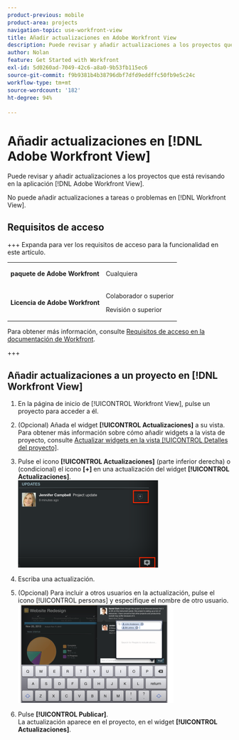 ```yaml
---
product-previous: mobile
product-area: projects
navigation-topic: use-workfront-view
title: Añadir actualizaciones en Adobe Workfront View
description: Puede revisar y añadir actualizaciones a los proyectos que está revisando en la aplicación  [!DNL Adobe Workfront] View.
author: Nolan
feature: Get Started with Workfront
exl-id: 5d0260ad-7049-42c6-a8a0-9b53fb115ec6
source-git-commit: f9b9381b4b38796dbf7dfd9eddffc50fb9e5c24c
workflow-type: tm+mt
source-wordcount: '182'
ht-degree: 94%

---
```


# Añadir actualizaciones en [!DNL Adobe Workfront View]

Puede revisar y añadir actualizaciones a los proyectos que está revisando en la aplicación [!DNL Adobe Workfront View].

No puede añadir actualizaciones a tareas o problemas en [!DNL Workfront View].

## Requisitos de acceso

+++ Expanda para ver los requisitos de acceso para la funcionalidad en este artículo.

<table style="table-layout:auto"> 
 <col> 
 </col> 
 <col> 
 </col> 
 <tbody> 
  <tr> 
   <td role="rowheader"><strong>paquete de Adobe Workfront</strong></td> 
   <td> <p>Cualquiera</p> </td> 
  </tr> 
  <tr> 
   <td role="rowheader"><strong>Licencia de Adobe Workfront</strong></td> 
   <td> 
   <p>Colaborador o superior</p>
   <p>Revisión o superior</p> </td> 
  </tr> 
 </tbody> 
</table>

Para obtener más información, consulte [Requisitos de acceso en la documentación de Workfront](/help/quicksilver/administration-and-setup/add-users/access-levels-and-object-permissions/access-level-requirements-in-documentation.md).

+++

## Añadir actualizaciones a un proyecto en [!DNL Workfront View]

1. En la página de inicio de [!UICONTROL Workfront View], pulse un proyecto para acceder a él.
1. (Opcional) Añada el widget **[!UICONTROL Actualizaciones]** a su vista.\
   Para obtener más información sobre cómo añadir widgets a la vista de proyecto, consulte [Actualizar widgets en la vista [!UICONTROL Detalles del proyecto]](../../../workfront-basics/mobile-apps/using-workfront-view/update-widgets-in-workfront-view.md).

1. Pulse el icono **[!UICONTROL Actualizaciones]** (parte inferior derecha) o (condicional) el icono **[+]** en una actualización del widget **[!UICONTROL Actualizaciones]**.\
   ![[!DNL workfront_view_updates_icon].png](assets/workfront-view-updates-icon-315x196.png)

1. Escriba una actualización.
1. (Opcional) Para incluir a otros usuarios en la actualización, pulse el icono [!UICONTROL personas] y especifique el nombre de otro usuario.\
   ![Actualizaciones en la aplicación móvil](assets/screen-shot-2014-002-21-at-2.57.44-pm-350x222.png)

1. Pulse **[!UICONTROL Publicar]**.\
   La actualización aparece en el proyecto, en el widget **[!UICONTROL Actualizaciones]**.
